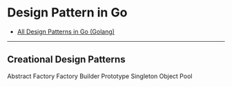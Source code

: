 
# Design Pattern in Go

* [All Design Patterns in Go (Golang)](https://golangbyexample.com/all-design-patterns-golang/)

***

## Creational Design Patterns

Abstract Factory
Factory
Builder
Prototype
Singleton
Object Pool

